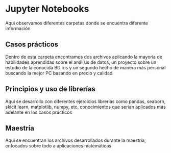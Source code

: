 # Jupyter Notebooks
Aqui observamos diferentes carpetas donde se encuentra diferente información
## Casos prácticos
Dentro de esta carpeta encontramos dos archivos aplicando la mayoria de habilidades aprendidas sobre el análisis de datos, un proyecto sobre un estudio de la conocida BD iris y un segundo hecho de manera más personal buscando la mejor PC basando en precio y calidad
## Principios y uso de librerías
Aqui se desarrollo con diferentes ejercicios librerias como pandas, seaborn, skicit learn, matplotlib, numpy, etc. conocimientos que serian aplicados más adelante en los casos prácticos
## Maestría
Aqui se encuentran los archivos desarrollados durante la maestría, enfocados sobre todo a aplicaciones matemáticas
